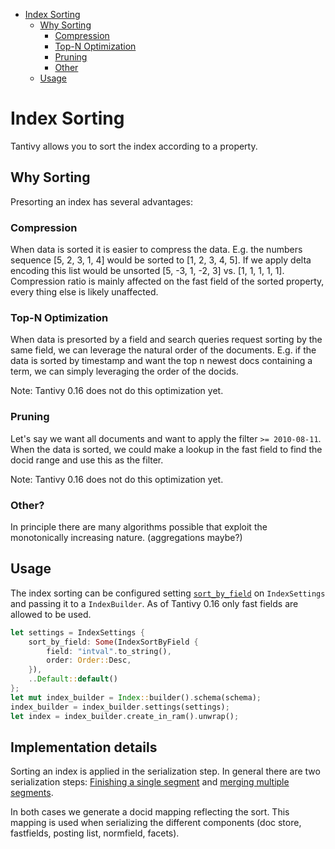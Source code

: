 
- [Index Sorting](#index-sorting)
  - [Why Sorting](#why-sorting)
    - [Compression](#compression)
    - [Top-N Optimization](#top-n-optimization)
    - [Pruning](#pruning)
    - [Other](#other)
  - [Usage](#usage)

# Index Sorting

Tantivy allows you to sort the index according to a property.

## Why Sorting

Presorting an index has several advantages:

### Compression

When data is sorted it is easier to compress the data. E.g. the numbers sequence [5, 2, 3, 1, 4] would be sorted to [1, 2, 3, 4, 5].
If we apply delta encoding this list would be unsorted [5, -3, 1, -2, 3] vs. [1, 1, 1, 1, 1].
Compression ratio is mainly affected on the fast field of the sorted property, every thing else is likely unaffected.

### Top-N Optimization

When data is presorted by a field and search queries request sorting by the same field, we can leverage the natural order of the documents.
E.g. if the data is sorted by timestamp and want the top n newest docs containing a term, we can simply leveraging the order of the docids.

Note: Tantivy 0.16 does not do this optimization yet.

### Pruning

Let's say we want all documents and want to apply the filter `>= 2010-08-11`. When the data is sorted, we could make a lookup in the fast field to find the docid range and use this as the filter.

Note: Tantivy 0.16 does not do this optimization yet.

### Other?

In principle there are many algorithms possible that exploit the monotonically increasing nature. (aggregations maybe?)

## Usage

The index sorting can be configured setting [`sort_by_field`](https://github.com/quickwit-oss/tantivy/blob/000d76b11a139a84b16b9b95060a1c93e8b9851c/src/core/index_meta.rs#L238) on `IndexSettings` and passing it to a `IndexBuilder`. As of Tantivy 0.16 only fast fields are allowed to be used.

```rust
let settings = IndexSettings {
    sort_by_field: Some(IndexSortByField {
        field: "intval".to_string(),
        order: Order::Desc,
    }),
    ..Default::default()
};
let mut index_builder = Index::builder().schema(schema);
index_builder = index_builder.settings(settings);
let index = index_builder.create_in_ram().unwrap();
```

## Implementation details

Sorting an index is applied in the serialization step. In general there are two serialization steps: [Finishing a single segment](https://github.com/quickwit-oss/tantivy/blob/000d76b11a139a84b16b9b95060a1c93e8b9851c/src/indexer/segment_writer.rs#L338) and [merging multiple segments](https://github.com/quickwit-oss/tantivy/blob/000d76b11a139a84b16b9b95060a1c93e8b9851c/src/indexer/merger.rs#L1073).

In both cases we generate a docid mapping reflecting the sort. This mapping is used when serializing the different components (doc store, fastfields, posting list, normfield, facets).
